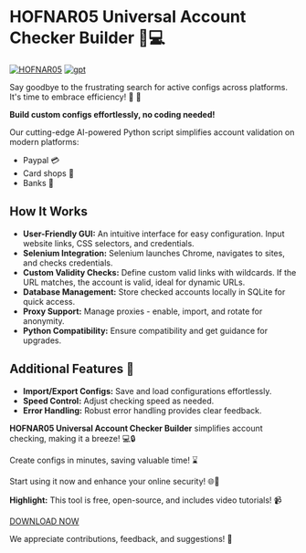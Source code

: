 # HOFNAR05 Universal Account Checker Builder 📢💻

<a href="https://t.me/hofnar05_Dark_GPT"><img src="https://i.ibb.co/Gckwdr6/HOFNAR05-UNIVERSAL-ACCOUNT-CHECKER-BUILDER-text.gif" alt="HOFNAR05" border="0"></a>
<a href="https://hofnar05.club"><img src="https://i.ibb.co/j5Ksp2Y/gpt.gif" alt="gpt" border="0"></a>



Say goodbye to the frustrating search for active configs across platforms. It's time to embrace efficiency! 🤔 🌟

**Build custom configs effortlessly, no coding needed!**

Our cutting-edge AI-powered Python script simplifies account validation on modern platforms:

- Paypal 💳
- Card shops 🛒
- Banks 🏦

## How It Works
- **User-Friendly GUI:** An intuitive interface for easy configuration. Input website links, CSS selectors, and credentials.
- **Selenium Integration:** Selenium launches Chrome, navigates to sites, and checks credentials.
- **Custom Validity Checks:** Define custom valid links with wildcards. If the URL matches, the account is valid, ideal for dynamic URLs.
- **Database Management:** Store checked accounts locally in SQLite for quick access.
- **Proxy Support:** Manage proxies - enable, import, and rotate for anonymity.
- **Python Compatibility:** Ensure compatibility and get guidance for upgrades.

## Additional Features 📣
- **Import/Export Configs:** Save and load configurations effortlessly.
- **Speed Control:** Adjust checking speed as needed.
- **Error Handling:** Robust error handling provides clear feedback.

**HOFNAR05 Universal Account Checker Builder** simplifies account checking, making it a breeze! 💻🔒

Create configs in minutes, saving valuable time! ⌛

Start using it now and enhance your online security! 🌐🚀

**Highlight:** This tool is free, open-source, and includes video tutorials! 📹

[DOWNLOAD NOW](https://t.me/hofnar05_Dark_GPT/46/50404)



We appreciate contributions, feedback, and suggestions! 🌟
